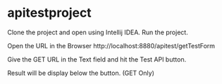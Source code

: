  # apitestproject
Clone the project and open using Intellij IDEA. Run the project. 

Open the URL in the Browser http://localhost:8880/apitest/getTestForm

Give the GET URL in the Text field and hit the Test API button.

Result will be display below the button. (GET Only)
 